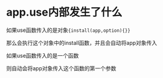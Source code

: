 # app.use内部发生了什么

如果use函数传入的是对象`{install(app,option){}}`

那么会执行这个对象中的install函数，并且会自动将app对象传入

如果use函数传入的是一个函数

则自动会将app对象传入这个函数的第一个参数
